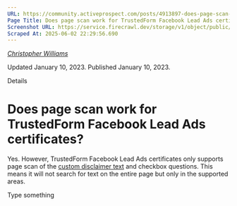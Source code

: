 ```yaml
---
URL: https://community.activeprospect.com/posts/4913897-does-page-scan-work-for-trustedform-facebook-lead-ads-certificates
Page Title: Does page scan work for TrustedForm Facebook Lead Ads certificates?
Screenshot URL: https://service.firecrawl.dev/storage/v1/object/public/media/screenshot-b99175c5-7bf4-4a54-b49a-be42daef447a.png
Scraped At: 2025-06-02 22:29:56.690
---
```



[_Christopher Williams_](https://community.activeprospect.com/memberships/7846678-christopher-williams)

Updated January 10, 2023. Published January 10, 2023.

Details

# Does page scan work for TrustedForm Facebook Lead Ads certificates?

Yes. However, TrustedForm Facebook Lead Ads certificates only supports page scan of the [custom disclaimer text](https://www.facebook.com/business/help/1550411888622740) and checkbox questions. This means it will not search for text on the entire page but only in the supported areas.

Type something

